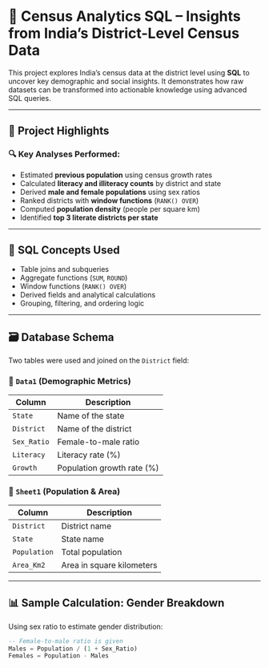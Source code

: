 # 🧠 Census Analytics SQL – Insights from India’s District-Level Census Data

This project explores India’s census data at the district level using **SQL** to uncover key demographic and social insights. It demonstrates how raw datasets can be transformed into actionable knowledge using advanced SQL queries.

---

## 📌 Project Highlights

### 🔍 Key Analyses Performed:
- Estimated **previous population** using census growth rates  
- Calculated **literacy and illiteracy counts** by district and state  
- Derived **male and female populations** using sex ratios  
- Ranked districts with **window functions** (`RANK() OVER`)  
- Computed **population density** (people per square km)  
- Identified **top 3 literate districts per state**

---

## 🧠 SQL Concepts Used
- Table joins and subqueries  
- Aggregate functions (`SUM`, `ROUND`)  
- Window functions (`RANK() OVER`)  
- Derived fields and analytical calculations  
- Grouping, filtering, and ordering logic  

---

## 🗃️ Database Schema

Two tables were used and joined on the `District` field:

### 🔹 `Data1` (Demographic Metrics)
| Column       | Description                        |
|--------------|------------------------------------|
| `State`      | Name of the state                  |
| `District`   | Name of the district               |
| `Sex_Ratio`  | Female-to-male ratio               |
| `Literacy`   | Literacy rate (%)                  |
| `Growth`     | Population growth rate (%)         |

### 🔹 `Sheet1` (Population & Area)
| Column        | Description                      |
|---------------|----------------------------------|
| `District`    | District name                    |
| `State`       | State name                       |
| `Population`  | Total population                 |
| `Area_Km2`    | Area in square kilometers        |

---

## 📊 Sample Calculation: Gender Breakdown

Using sex ratio to estimate gender distribution:
```sql
-- Female-to-male ratio is given
Males = Population / (1 + Sex_Ratio)
Females = Population - Males
